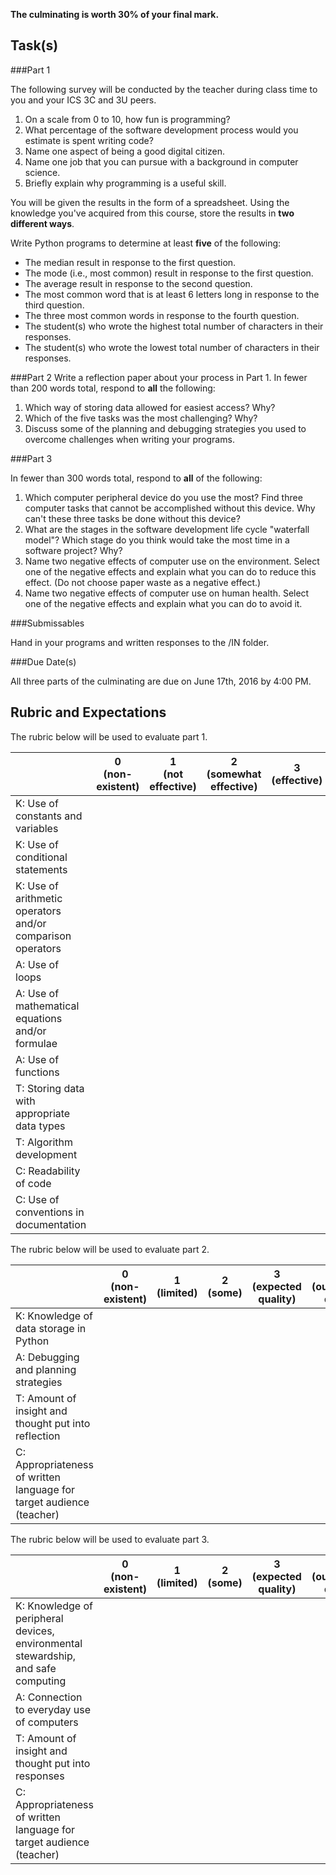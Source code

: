 **The culminating is worth 30% of your final mark.**

Task(s)
-------


###Part 1

The following survey will be conducted by the teacher during class time to you and your ICS 3C and 3U peers. 

  1. On a scale from 0 to 10, how fun is programming?
  2. What percentage of the software development process would you estimate is spent writing code?
  3. Name one aspect of being a good digital citizen.
  4. Name one job that you can pursue with a background in computer science.
  5. Briefly explain why programming is a useful skill.

You will be given the results in the form of a spreadsheet. Using the knowledge you've acquired from this course, store the results in **two different ways**.

Write Python programs to determine at least **five** of the following:

* The median result in response to the first question.
* The mode (i.e., most common) result in response to the first question.
* The average result in response to the second question.
* The most common word that is at least 6 letters long in response to the third question.
* The three most common words in response to the fourth question.
* The student(s) who wrote the highest total number of characters in their responses.
* The student(s) who wrote the lowest total number of characters in their responses.


###Part 2
Write a reflection paper about your process in Part 1. In fewer than 200 words total, respond to **all** the following:

  1. Which way of storing data allowed for easiest access? Why?
  2. Which of the five tasks was the most challenging? Why?
  3. Discuss some of the planning and debugging strategies you used to overcome challenges when writing your programs.


###Part 3

In fewer than 300 words total, respond to **all** of the following:

  1. Which computer peripheral device do you use the most? Find three computer tasks that cannot be accomplished without this device. Why can't these three tasks be done without this device?
  2. What are the stages in the software development life cycle "waterfall model"? Which stage do you think would take the most time in a software project? Why?
  3. Name two negative effects of computer use on the environment. Select one of the negative effects and explain what you can do to reduce this effect. (Do not choose paper waste as a negative effect.)
  4. Name two negative effects of computer use on human health. Select one of the negative effects and explain what you can do to avoid it. 

	
###Submissables

Hand in your programs and written responses to the /IN folder.


###Due Date(s)

All three parts of the culminating are due on June 17th, 2016 by 4:00 PM.


Rubric and Expectations
-----------------------

The rubric below will be used to evaluate part 1.

| | 0 <br> (non-existent) | 1 <br> (not effective) | 2 <br> (somewhat effective) | 3 <br> (effective) | 4 <br> (very effective) |
| --- | --- | --- | --- | --- | --- |
| K: Use of constants and variables | | | | | |
| K: Use of conditional statements  | | | | | |
| K: Use of arithmetic operators and/or comparison operators  | | | | | |
| A: Use of loops  | | | | | |
| A: Use of mathematical equations and/or formulae  | | | | | |
| A: Use of functions  | | | | | |
| T: Storing data with appropriate data types  | | | | | |
| T: Algorithm development  | | | | | |
| C: Readability of code  | | | | | |
| C: Use of conventions in documentation  | | | | | |


The rubric below will be used to evaluate part 2.

| | 0 <br> (non-existent) | 1 <br> (limited) | 2 <br> (some) | 3 <br> (expected quality) | 4 <br> (outstanding quality) |
| --- | --- | --- | --- | --- | --- |
| K: Knowledge of data storage in Python  | | | | | |
| A: Debugging and planning strategies  | | | | | |
| T: Amount of insight and thought put into reflection | | | | | |
| C: Appropriateness of written language for target audience (teacher) | | | | | |


The rubric below will be used to evaluate part 3.

| | 0 <br> (non-existent) | 1 <br> (limited) | 2 <br> (some) | 3 <br> (expected quality) | 4 <br> (outstanding quality) |
| --- | --- | --- | --- | --- | --- |
| K: Knowledge of peripheral devices, environmental stewardship, and safe computing  | | | | | |
| A: Connection to everyday use of computers  | | | | | |
| T: Amount of insight and thought put into responses | | | | | |
| C: Appropriateness of written language for target audience (teacher) | | | | | |